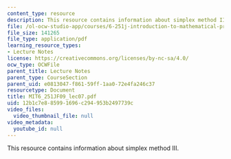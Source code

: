 ```yaml
---
content_type: resource
description: This resource contains information about simplex method III.
file: /ol-ocw-studio-app/courses/6-251j-introduction-to-mathematical-programming-fall-2009/12b1c7e885991696c294953b2497739c_MIT6_251JF09_lec07.pdf
file_size: 141265
file_type: application/pdf
learning_resource_types:
- Lecture Notes
license: https://creativecommons.org/licenses/by-nc-sa/4.0/
ocw_type: OCWFile
parent_title: Lecture Notes
parent_type: CourseSection
parent_uid: e0813047-f861-59ff-1aa0-72e4fa246c37
resourcetype: Document
title: MIT6_251JF09_lec07.pdf
uid: 12b1c7e8-8599-1696-c294-953b2497739c
video_files:
  video_thumbnail_file: null
video_metadata:
  youtube_id: null
---
```

This resource contains information about simplex method III.